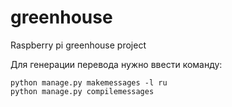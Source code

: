 # greenhouse
Raspberry pi greenhouse project

Для генерации перевода нужно ввести команду:
```code
python manage.py makemessages -l ru
python manage.py compilemessages
``` 
